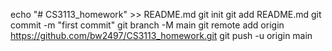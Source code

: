 echo "# CS3113_homework" >> README.md
git init
git add README.md
git commit -m "first commit"
git branch -M main
git remote add origin https://github.com/bw2497/CS3113_homework.git
git push -u origin main
